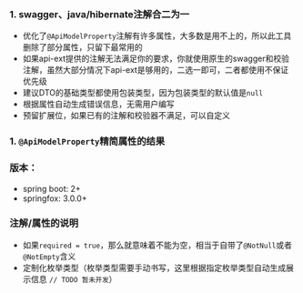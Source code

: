 ### 1. swagger、java/hibernate注解合二为一
* 优化了`@ApiModelProperty`注解有许多属性，大多数是用不上的，所以此工具删除了部分属性，只留下最常用的
* 如果api-ext提供的注解无法满足你的要求，你就使用原生的swagger和校验注解，虽然大部分情况下api-ext是够用的，二选一即可，二者都使用不保证优先级
* 建议DTO的基础类型都使用包装类型，因为包装类型的默认值是`null`
* 根据属性自动生成错误信息，无需用户编写
* 预留扩展位，如果已有的注解和校验器不满足，可以自定义

### 1. `@ApiModelProperty`精简属性的结果


### 版本：
* spring boot: 2+
* springfox: 3.0.0+

### 注解/属性的说明
* 如果`required = true`，那么就意味着不能为空，相当于自带了`@NotNull`或者`@NotEmpty`含义
* 定制化枚举类型（枚举类型需要手动书写，这里根据指定枚举类型自动生成展示信息 `// TODO 暂未开发`）